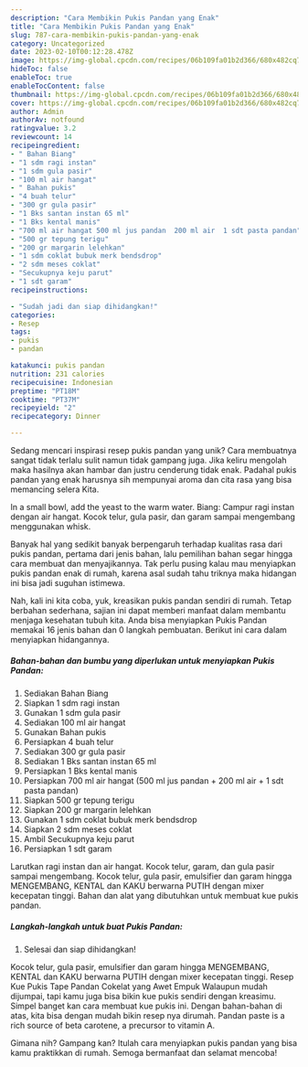 ```yaml
---
description: "Cara Membikin Pukis Pandan yang Enak"
title: "Cara Membikin Pukis Pandan yang Enak"
slug: 787-cara-membikin-pukis-pandan-yang-enak
category: Uncategorized
date: 2023-02-10T00:12:28.478Z
image: https://img-global.cpcdn.com/recipes/06b109fa01b2d366/680x482cq70/pukis-pandan-foto-resep-utama.jpg
hideToc: false
enableToc: true
enableTocContent: false
thumbnail: https://img-global.cpcdn.com/recipes/06b109fa01b2d366/680x482cq70/pukis-pandan-foto-resep-utama.jpg
cover: https://img-global.cpcdn.com/recipes/06b109fa01b2d366/680x482cq70/pukis-pandan-foto-resep-utama.jpg
author: Admin
authorAv: notfound
ratingvalue: 3.2
reviewcount: 14
recipeingredient:
- " Bahan Biang"
- "1 sdm ragi instan"
- "1 sdm gula pasir"
- "100 ml air hangat"
- " Bahan pukis"
- "4 buah telur"
- "300 gr gula pasir"
- "1 Bks santan instan 65 ml"
- "1 Bks kental manis"
- "700 ml air hangat 500 ml jus pandan  200 ml air  1 sdt pasta pandan"
- "500 gr tepung terigu"
- "200 gr margarin lelehkan"
- "1 sdm coklat bubuk merk bendsdrop"
- "2 sdm meses coklat"
- "Secukupnya keju parut"
- "1 sdt garam"
recipeinstructions:

- "Sudah jadi dan siap dihidangkan!"
categories:
- Resep
tags:
- pukis
- pandan

katakunci: pukis pandan 
nutrition: 231 calories
recipecuisine: Indonesian
preptime: "PT18M"
cooktime: "PT37M"
recipeyield: "2"
recipecategory: Dinner

---
```





Sedang mencari inspirasi resep pukis pandan yang unik? Cara membuatnya sangat tidak terlalu sulit namun tidak gampang juga. Jika keliru mengolah maka hasilnya akan hambar dan justru cenderung tidak enak. Padahal pukis pandan yang enak harusnya sih mempunyai aroma dan cita rasa yang bisa memancing selera Kita.





In a small bowl, add the yeast to the warm water. Biang: Campur ragi instan dengan air hangat. Kocok telur, gula pasir, dan garam sampai mengembang menggunakan whisk.

Banyak hal yang sedikit banyak berpengaruh terhadap kualitas rasa dari pukis pandan, pertama dari jenis bahan, lalu pemilihan bahan segar hingga cara membuat dan menyajikannya. Tak perlu pusing kalau mau menyiapkan pukis pandan enak di rumah, karena asal sudah tahu triknya maka hidangan ini bisa jadi suguhan istimewa.






Nah, kali ini kita coba, yuk, kreasikan pukis pandan sendiri di rumah. Tetap berbahan sederhana, sajian ini dapat memberi manfaat dalam membantu menjaga kesehatan tubuh kita. Anda bisa menyiapkan Pukis Pandan memakai 16 jenis bahan dan 0 langkah pembuatan. Berikut ini cara dalam menyiapkan hidangannya.

<!--inarticleads1-->

##### Bahan-bahan dan bumbu yang diperlukan untuk menyiapkan Pukis Pandan:

1. Sediakan  Bahan Biang
1. Siapkan 1 sdm ragi instan
1. Gunakan 1 sdm gula pasir
1. Sediakan 100 ml air hangat
1. Gunakan  Bahan pukis
1. Persiapkan 4 buah telur
1. Sediakan 300 gr gula pasir
1. Sediakan 1 Bks santan instan 65 ml
1. Persiapkan 1 Bks kental manis
1. Persiapkan 700 ml air hangat (500 ml jus pandan + 200 ml air + 1 sdt pasta pandan)
1. Siapkan 500 gr tepung terigu
1. Siapkan 200 gr margarin lelehkan
1. Gunakan 1 sdm coklat bubuk merk bendsdrop
1. Siapkan 2 sdm meses coklat
1. Ambil Secukupnya keju parut
1. Persiapkan 1 sdt garam


Larutkan ragi instan dan air hangat. Kocok telur, garam, dan gula pasir sampai mengembang. Kocok telur, gula pasir, emulsifier dan garam hingga MENGEMBANG, KENTAL dan KAKU berwarna PUTIH dengan mixer kecepatan tinggi. Bahan dan alat yang dibutuhkan untuk membuat kue pukis pandan. 

<!--inarticleads2-->

##### Langkah-langkah untuk buat Pukis Pandan:


1. Selesai dan siap dihidangkan!

Kocok telur, gula pasir, emulsifier dan garam hingga MENGEMBANG, KENTAL dan KAKU berwarna PUTIH dengan mixer kecepatan tinggi. Resep Kue Pukis Tape Pandan Cokelat yang Awet Empuk Walaupun mudah dijumpai, tapi kamu juga bisa bikin kue pukis sendiri dengan kreasimu. Simpel banget kan cara membuat kue pukis ini. Dengan bahan-bahan di atas, kita bisa dengan mudah bikin resep nya dirumah. Pandan paste is a rich source of beta carotene, a precursor to vitamin A. 

Gimana nih? Gampang kan? Itulah cara menyiapkan pukis pandan yang bisa kamu praktikkan di rumah. Semoga bermanfaat dan selamat mencoba!
